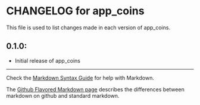 # CHANGELOG for app_coins

This file is used to list changes made in each version of app_coins.

## 0.1.0:

* Initial release of app_coins

- - -
Check the [Markdown Syntax Guide](http://daringfireball.net/projects/markdown/syntax) for help with Markdown.

The [Github Flavored Markdown page](http://github.github.com/github-flavored-markdown/) describes the differences between markdown on github and standard markdown.
